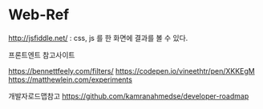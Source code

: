 # Web-Ref
http://jsfiddle.net/ : css, js 를 한 화면에 결과를 볼 수 있다.


프론트엔트 참고사이트

https://bennettfeely.com/filters/
https://codepen.io/vineethtr/pen/XKKEgM
https://matthewlein.com/experiments


개발자로드맵참고
https://github.com/kamranahmedse/developer-roadmap
